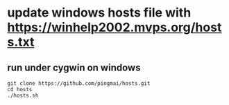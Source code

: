 # update windows hosts file with https://winhelp2002.mvps.org/hosts.txt
## run under cygwin on windows
```
git clone https://github.com/pingmai/hosts.git
cd hosts
./hosts.sh
```
